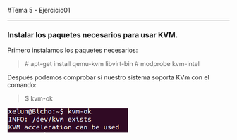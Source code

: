 #Tema 5 - Ejercicio01
- - -
### **Instalar los paquetes necesarios para usar KVM.**

Primero instalamos los paquetes necesarios:

> \# apt-get install qemu-kvm libvirt-bin
> \# modprobe kvm-intel

Después podemos comprobar si nuestro sistema soporta KVm con el comando:

> $ kvm-ok

![](../images/t5ej1-1.png)
